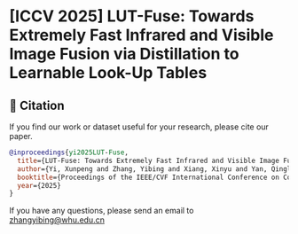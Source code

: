 # [ICCV 2025] LUT-Fuse: Towards Extremely Fast Infrared and Visible Image Fusion via Distillation to Learnable Look-Up Tables



## 📖 Citation

If you find our work or dataset useful for your research, please cite our paper.

```bibtex
@inproceedings{yi2025LUT-Fuse,
  title={LUT-Fuse: Towards Extremely Fast Infrared and Visible Image Fusion via Distillation to Learnable Look-Up Tables},
  author={Yi, Xunpeng and Zhang, Yibing and Xiang, Xinyu and Yan, Qinglong and Xu, Han and Ma, Jiayi},
  booktitle={Proceedings of the IEEE/CVF International Conference on Computer Vision},
  year={2025}
}
```

If you have any questions, please send an email to zhangyibing@whu.edu.cn


